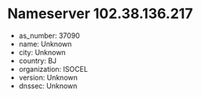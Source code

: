 # Nameserver 102.38.136.217

* as_number: 37090
* name: Unknown
* city: Unknown
* country: BJ
* organization: ISOCEL
* version: Unknown
* dnssec: Unknown

